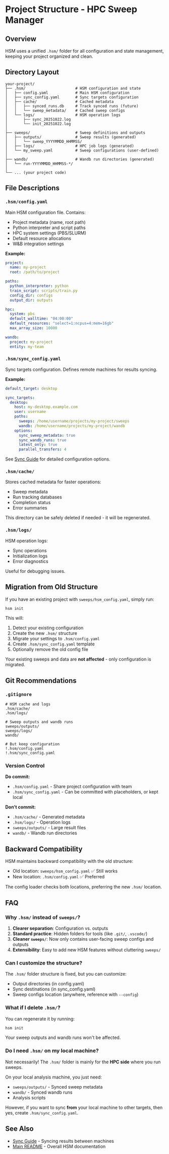 # Project Structure - HPC Sweep Manager

## Overview

HSM uses a unified `.hsm/` folder for all configuration and state management, keeping your project organized and clean.

## Directory Layout

```
your-project/
├── .hsm/                      # HSM configuration and state
│   ├── config.yaml            # Main HSM configuration
│   ├── sync_config.yaml       # Sync targets configuration
│   ├── cache/                 # Cached metadata
│   │   ├── synced_runs.db     # Track synced runs (future)
│   │   └── sweep_metadata/    # Cached sweep configs
│   └── logs/                  # HSM operation logs
│       ├── sync_20251022.log
│       └── init_20251022.log
│
├── sweeps/                    # Sweep definitions and outputs
│   ├── outputs/               # Sweep results (generated)
│   │   └── sweep_YYYYMMDD_HHMMSS/
│   ├── logs/                  # HPC job logs (generated)
│   └── my_sweep.yaml          # Sweep configurations (user-defined)
│
├── wandb/                     # Wandb run directories (generated)
│   └── run-YYYYMMDD_HHMMSS-*/
│
└── ... (your project code)
```

## File Descriptions

### `.hsm/config.yaml`

Main HSM configuration file. Contains:
- Project metadata (name, root path)
- Python interpreter and script paths
- HPC system settings (PBS/SLURM)
- Default resource allocations
- W&B integration settings

**Example:**
```yaml
project:
  name: my-project
  root: /path/to/project

paths:
  python_interpreter: python
  train_script: scripts/train.py
  config_dir: configs
  output_dir: outputs

hpc:
  system: pbs
  default_walltime: "04:00:00"
  default_resources: "select=1:ncpus=4:mem=16gb"
  max_array_size: 10000

wandb:
  project: my-project
  entity: my-team
```

### `.hsm/sync_config.yaml`

Sync targets configuration. Defines remote machines for results syncing.

**Example:**
```yaml
default_target: desktop

sync_targets:
  desktop:
    host: my-desktop.example.com
    user: username
    paths:
      sweeps: /home/username/projects/my-project/sweeps
      wandb: /home/username/projects/my-project/wandb
    options:
      sync_sweep_metadata: true
      sync_wandb_runs: true
      latest_only: true
      parallel_transfers: 4
```

See [Sync Guide](SYNC_GUIDE.md) for detailed configuration options.

### `.hsm/cache/`

Stores cached metadata for faster operations:
- Sweep metadata
- Run tracking databases
- Completion status
- Error summaries

This directory can be safely deleted if needed - it will be regenerated.

### `.hsm/logs/`

HSM operation logs:
- Sync operations
- Initialization logs
- Error diagnostics

Useful for debugging issues.

## Migration from Old Structure

If you have an existing project with `sweeps/hsm_config.yaml`, simply run:

```bash
hsm init
```

This will:
1. Detect your existing configuration
2. Create the new `.hsm/` structure
3. Migrate your settings to `.hsm/config.yaml`
4. Create `.hsm/sync_config.yaml` template
5. Optionally remove the old config file

Your existing sweeps and data are **not affected** - only configuration is migrated.

## Git Recommendations

### `.gitignore`

```gitignore
# HSM cache and logs
.hsm/cache/
.hsm/logs/

# Sweep outputs and wandb runs
sweeps/outputs/
sweeps/logs/
wandb/

# But keep configuration
!.hsm/config.yaml
!.hsm/sync_config.yaml
```

### Version Control

**Do commit:**
- `.hsm/config.yaml` - Share project configuration with team
- `.hsm/sync_config.yaml` - Can be committed with placeholders, or kept local

**Don't commit:**
- `.hsm/cache/` - Generated metadata
- `.hsm/logs/` - Operation logs
- `sweeps/outputs/` - Large result files
- `wandb/` - Wandb run directories

## Backward Compatibility

HSM maintains backward compatibility with the old structure:

- Old location: `sweeps/hsm_config.yaml` ✅ Still works
- New location: `.hsm/config.yaml` ✅ Preferred

The config loader checks both locations, preferring the new `.hsm/` location.

## FAQ

### Why `.hsm/` instead of `sweeps/`?

1. **Clearer separation**: Configuration vs. outputs
2. **Standard practice**: Hidden folders for tools (like `.git/`, `.vscode/`)
3. **Cleaner `sweeps/`**: Now only contains user-facing sweep configs and outputs
4. **Extensibility**: Easy to add new HSM features without cluttering `sweeps/`

### Can I customize the structure?

The `.hsm/` folder structure is fixed, but you can customize:
- Output directories (in config.yaml)
- Sync destinations (in sync_config.yaml)
- Sweep configs location (anywhere, reference with `--config`)

### What if I delete `.hsm/`?

You can regenerate it by running:

```bash
hsm init
```

Your sweep outputs and wandb runs won't be affected.

### Do I need `.hsm/` on my local machine?

Not necessarily! The `.hsm/` folder is mainly for the **HPC side** where you run sweeps.

On your local analysis machine, you just need:
- `sweeps/outputs/` - Synced sweep metadata
- `wandb/` - Synced wandb runs
- Analysis scripts

However, if you want to sync **from** your local machine to other targets, then yes, create `.hsm/sync_config.yaml`.

## See Also

- [Sync Guide](SYNC_GUIDE.md) - Syncing results between machines
- [Main README](../README.md) - Overall HSM documentation

